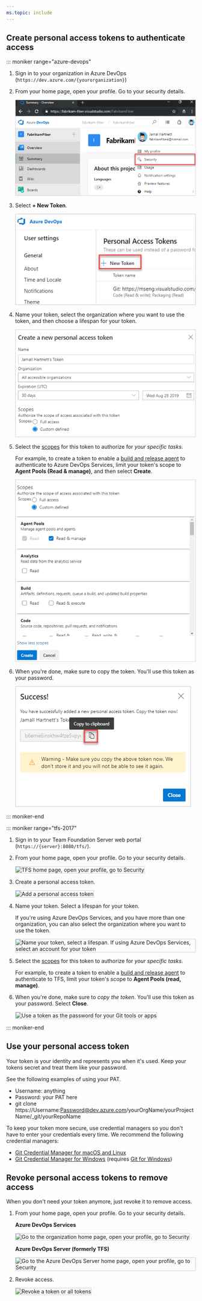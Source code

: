 ```yaml
---
ms.topic: include
---
```


## Create personal access tokens to authenticate access

::: moniker range="azure-devops"

1. Sign in to your organization in Azure DevOps (```https://dev.azure.com/{yourorganization}```)
  
2. From your home page, open your profile. Go to your security details.

   ![My profile Team Services](_img/my-profile-team-services.png)

3. Select **+ New Token**.

   ![Select New Token to create](_img/select-new-token.png)

4. Name your token, select the organization where you want to use the token, and then choose a lifespan for your token.

   ![Enter basic token information](_img/create-new-pat.png)

5. Select the [scopes](/azure/devops/integrate/get-started/authentication/oauth#scopes)
   for this token to authorize for *your specific tasks*.

   For example, to create a token to enable a [build and release agent](/azure/devops/pipelines/agents/agents) to authenticate to Azure DevOps Services, 
   limit your token's scope to **Agent Pools (Read & manage)**, and then select **Create**. 

   ![Select scopes for your PAT](_img/select-pat-scopes.png)

6. When you're done, make sure to copy the token. You'll use this token as your password.

   ![Copy the token to your clipboard](_img/copy-token-to-clipboard.png)

::: moniker-end

::: moniker range="tfs-2017"

1. Sign in to your Team Foundation Server web portal (```https://{server}:8080/tfs/```).

2. From your home page, open your profile. Go to your security details.

   <img alt="TFS home page, open your profile, go to Security" src="/azure/devops/repos/git/_shared/_img/my-profile-tfs.png" style="border: 1px solid #CCCCCC" />

3. Create a personal access token.

   <img alt="Add a personal access token" src="/azure/devops/repos/git/_shared/_img/add-personal-access-token.png" style="border: 1px solid #CCCCCC" />

4. Name your token. Select a lifespan for your token.

   If you're using Azure DevOps Services, and you have more than one organization,
   you can also select the organization where you want to use the token.

   <img alt="Name your token, select a lifespan. If using Azure DevOps Services, select an account for your token" src="/azure/devops/repos/git/_shared/_img/setup-personal-access-token.png" style="border: 1px solid #CCCCCC" />

5. Select the [scopes](/azure/devops/integrate/get-started/authentication/oauth#scopes)
   for this token to authorize for *your specific tasks*.

   For example, to create a token to enable a [build and release agent](/azure/devops/pipelines/agents/agents) to authenticate to TFS, 
   limit your token's scope to **Agent Pools (read, manage)**. 

6. When you're done, make sure to *copy the token*. You'll use this token as your password. Select **Close**.

   <img alt="Use a token as the password for your Git tools or apps" src="/azure/devops/repos/git/_shared/_img/create-personal-access-token.png" style="border: 1px solid #CCCCCC" />

::: moniker-end

## Use your personal access token

Your token is your identity and represents you when it's used. Keep your tokens secret and treat them like your password.


See the following examples of using your PAT.

- Username: anything 
- Password: your PAT here  
- git clone https://Username:Password@dev.azure.com/yourOrgName/yourProjectName/_git/yourRepoName 



To keep your token more secure, use credential managers so you don't have to enter your credentials every time. We recommend the following credential managers:

* [Git Credential Manager for macOS and Linux](https://github.com/Microsoft/Git-Credential-Manager-for-Mac-and-Linux)
* [Git Credential Manager for Windows](https://github.com/Microsoft/Git-Credential-Manager-for-Windows)
	(requires [Git for Windows](https://www.git-scm.com/download/win))

## Revoke personal access tokens to remove access

When you don't need your token anymore, just revoke it to remove access.

1. From your home page, open your profile. Go to your security details.

	**Azure DevOps Services**

	<img alt="Go to the organization home page, open your profile, go to Security" src="/azure/devops/repos/git/_shared/_img/my-profile-team-services.png" style="border: 1px solid #CCCCCC" />
 
   **Azure DevOps Server (formerly TFS)**

	<img alt="Go to the Azure DevOps Server home page, open your profile, go to Security" src="/azure/devops/repos/git/_shared/_img/my-profile-tfs.png" style="border: 1px solid #CCCCCC" />

2. Revoke access.

   <img alt="Revoke a token or all tokens" src="/azure/devops/repos/git/_shared/_img/revoke-personal-access-tokens.png" style="border: 1px solid #CCCCCC" />
